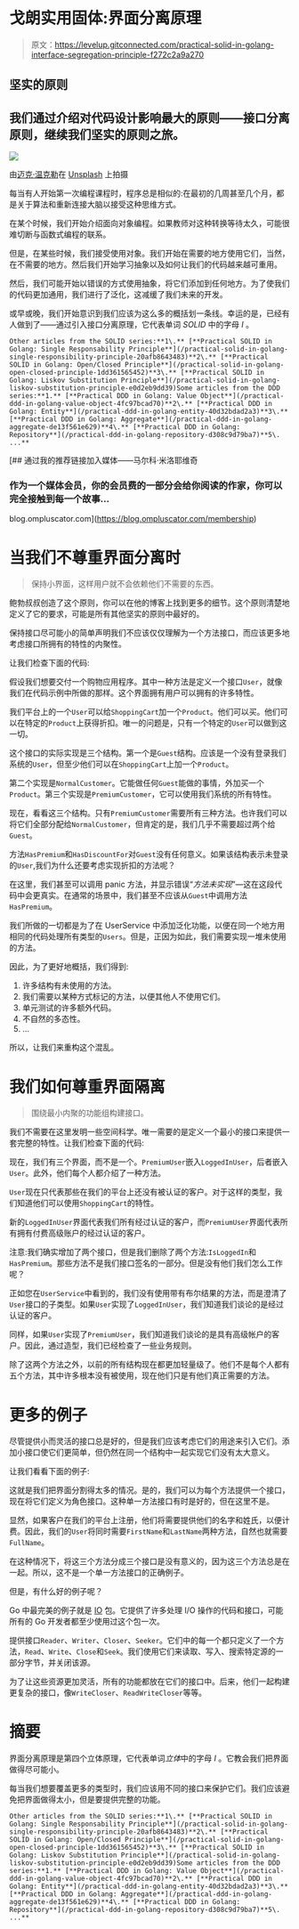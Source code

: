 # 戈朗实用固体:界面分离原理

> 原文：<https://levelup.gitconnected.com/practical-solid-in-golang-interface-segregation-principle-f272c2a9a270>

## 坚实的原则

## 我们通过介绍对代码设计影响最大的原则——接口分离原则，继续我们坚实的原则之旅。

![](img/6c61a5d4362d342741855b20c0c79a2b.png)

由[迈克·温克勒](https://unsplash.com/@ahmeyer?utm_source=medium&utm_medium=referral)在 [Unsplash](https://unsplash.com?utm_source=medium&utm_medium=referral) 上拍摄

每当有人开始第一次编程课程时，程序总是相似的:在最初的几周甚至几个月，都是关于算法和重新连接大脑以接受这种思维方式。

在某个时候，我们开始介绍面向对象编程。如果教师对这种转换等待太久，可能很难切断与函数式编程的联系。

但是，在某些时候，我们接受使用对象。我们开始在需要的地方使用它们，当然，在不需要的地方。然后我们开始学习抽象以及如何让我们的代码越来越可重用。

然后，我们可能开始以错误的方式使用抽象，将它们添加到任何地方。为了使我们的代码更加通用，我们进行了泛化，这减缓了我们未来的开发。

或早或晚，我们开始意识到我们应该为这么多的概括划一条线。幸运的是，已经有人做到了——通过引入接口分离原理，它代表单词 *SOLID* 中的字母 *I* 。

```
Other articles from the SOLID series:**1\.** [**Practical SOLID in Golang: Single Responsability Principle**](/practical-solid-in-golang-single-responsibility-principle-20afb8643483)**2\.** [**Practical SOLID in Golang: Open/Closed Principle**](/practical-solid-in-golang-open-closed-principle-1dd361565452)**3\.** [**Practical SOLID in Golang: Liskov Substitution Principle**](/practical-solid-in-golang-liskov-substitution-principle-e0d2eb9dd39)Some articles from the DDD series:**1.** [**Practical DDD in Golang: Value Object**](/practical-ddd-in-golang-value-object-4fc97bcad70)**2\.** [**Practical DDD in Golang: Entity**](/practical-ddd-in-golang-entity-40d32bdad2a3)**3\.** [**Practical DDD in Golang: Aggregate**](/practical-ddd-in-golang-aggregate-de13f561e629)**4\.** [**Practical DDD in Golang: Repository**](/practical-ddd-in-golang-repository-d308c9d79ba7)**5\. ...**
```

[](https://blog.ompluscator.com/membership) [## 通过我的推荐链接加入媒体——马尔科·米洛耶维奇

### 作为一个媒体会员，你的会员费的一部分会给你阅读的作家，你可以完全接触到每一个故事…

blog.ompluscator.com](https://blog.ompluscator.com/membership) 

# 当我们不尊重界面分离时

> 保持小界面，这样用户就不会依赖他们不需要的东西。

鲍勃叔叔创造了这个原则，你可以在他的博客上找到更多的细节。这个原则清楚地定义了它的要求，可能是所有其他坚实的原则中最好的。

保持接口尽可能小的简单声明我们不应该仅仅理解为一个方法接口，而应该更多地考虑接口所拥有的特性的内聚性。

让我们检查下面的代码:

假设我们想要交付一个购物应用程序。其中一种方法是定义一个接口`User`，就像我们在代码示例中所做的那样。这个界面拥有用户可以拥有的许多特性。

我们平台上的一个`User`可以给`ShoppingCart`加一个`Product`。他们可以买。他们可以在特定的`Product`上获得折扣。唯一的问题是，只有一个特定的`User`可以做到这一切。

这个接口的实际实现是三个结构。第一个是`Guest`结构。应该是一个没有登录我们系统的`User`，但至少他们可以在`ShoppingCart`上加一个`Product`。

第二个实现是`NormalCustomer`。它能做任何`Guest`能做的事情，外加买一个`Product`。第三个实现是`PremiumCustomer`，它可以使用我们系统的所有特性。

现在，看看这三个结构。只有`PremiumCustomer`需要所有三种方法。也许我们可以将它们全部分配给`NormalCustomer`，但肯定的是，我们几乎不需要超过两个给`Guest`。

方法`HasPremium`和`HasDiscountFor`对`Guest`没有任何意义。如果该结构表示未登录的`User`,我们为什么还要考虑实现折扣的方法呢？

在这里，我们甚至可以调用 panic 方法，并显示错误“*方法未实现*”—这在这段代码中会更真实。在通常的场景中，我们甚至不应该从`Guest`中调用方法`HasPremium`。

我们所做的一切都是为了在 UserService 中添加泛化功能，以便在同一个地方用相同的代码处理所有类型的`Users`。但是，正因为如此，我们需要实现一堆未使用的方法。

因此，为了更好地概括，我们得到:

1.  许多结构有未使用的方法。
2.  我们需要以某种方式标记的方法，以便其他人不使用它们。
3.  单元测试的许多额外代码。
4.  不自然的多态性。
5.  …

所以，让我们来重构这个混乱。

# 我们如何尊重界面隔离

> 围绕最小内聚的功能组构建接口。

我们不需要在这里发明一些空间科学。唯一需要的是定义一个最小的接口来提供一套完整的特性。让我们检查下面的代码:

现在，我们有三个界面，而不是一个。`PremiumUser`嵌入`LoggedInUser`，后者嵌入`User`。此外，他们每个人都介绍了一种方法。

`User`现在只代表那些在我们的平台上还没有被认证的客户。对于这样的类型，我们知道他们可以使用`ShoppingCart`的特性。

新的`LoggedInUser`界面代表我们所有经过认证的客户，而`PremiumUser`界面代表所有拥有付费高级账户的经过认证的客户。

注意:我们确实增加了两个接口，但是我们删除了两个方法:`IsLoggedIn`和`HasPremium`。那些方法不是我们接口签名的一部分。但是没有他们我们怎么工作呢？

正如您在`UserService`中看到的，我们没有使用带有布尔结果的方法，而是澄清了`User`接口的子类型。如果`User`实现了`LoggedInUser`，我们知道我们谈论的是经过认证的客户。

同样，如果`User`实现了`PremiumUser`，我们知道我们谈论的是具有高级帐户的客户。因此，通过造型，我们已经检查了一些业务规则。

除了这两个方法之外，以前的所有结构现在都更加轻量级了。他们不是每个人都有五个方法，其中许多根本没有被使用，现在他们只是有他们真正需要的方法。

# 更多的例子

尽管提供小而灵活的接口总是好的，但是我们应该考虑它们的用途来引入它们。添加小接口使它们更简单，但仍然在同一个结构中一起实现它们没有太大意义。

让我们看看下面的例子:

这就是我们把界面分割得太多的情况。是的，我们可以为每个方法提供一个接口，现在将它们定义为角色接口。这种单一方法接口有时是好的，但在这里不是。

显然，如果客户在我们的平台上注册，他们将需要提供他们的名字和姓氏，以便计费。因此，我们的`User`将同时需要`FirstName`和`LastName`两种方法，自然也就需要`FullName`。

在这种情况下，将这三个方法分成三个接口是没有意义的，因为这三个方法总是在一起。所以，这不是一个单一方法接口的正确例子。

但是，有什么好的例子呢？

Go 中最完美的例子就是 [IO](https://pkg.go.dev/io) 包。它提供了许多处理 I/O 操作的代码和接口，可能所有的 Go 开发者都至少使用过这个包一次。

提供接口`Reader`、`Writer`、`Closer`、`Seeker`。它们中的每一个都只定义了一个方法，`Read`、`Write`、`Close`和`Seek`。我们使用它们来读取、写入、搜索特定源的一部分字节，并关闭该源。

为了让这些资源更加灵活，所有的功能都放在它们的接口中。后来，他们一起构建更复杂的接口，像`WriteCloser`、`ReadWriteCloser`等等。

# 摘要

界面分离原理是第四个立体原理，它代表单词*立体*中的字母 *I* 。它教会我们把界面做得尽可能小。

每当我们想要覆盖更多的类型时，我们应该用不同的接口来保护它们。我们应该避免把界面做得太小，但是要提供完整的功能。

```
Other articles from the SOLID series:**1\.** [**Practical SOLID in Golang: Single Responsability Principle**](/practical-solid-in-golang-single-responsibility-principle-20afb8643483)**2\.** [**Practical SOLID in Golang: Open/Closed Principle**](/practical-solid-in-golang-open-closed-principle-1dd361565452)**3\.** [**Practical SOLID in Golang: Liskov Substitution Principle**](/practical-solid-in-golang-liskov-substitution-principle-e0d2eb9dd39)Some articles from the DDD series:**1.** [**Practical DDD in Golang: Value Object**](/practical-ddd-in-golang-value-object-4fc97bcad70)**2\.** [**Practical DDD in Golang: Entity**](/practical-ddd-in-golang-entity-40d32bdad2a3)**3\.** [**Practical DDD in Golang: Aggregate**](/practical-ddd-in-golang-aggregate-de13f561e629)**4\.** [**Practical DDD in Golang: Repository**](/practical-ddd-in-golang-repository-d308c9d79ba7)**5\. ...**
```